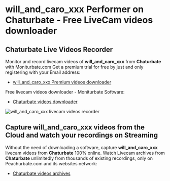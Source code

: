 # will_and_caro_xxx Performer on Chaturbate - Free LiveCam videos downloader

## Chaturbate Live Videos Recorder

Monitor and record livecam videos of **will_and_caro_xxx** from **Chaturbate** with Moniturbate.com
Get a premium trial for free by just and only registering with your Email address:
* [will_and_caro_xxx Premium videos downloader](https://moniturbate.com/request-demo-licence-key.html)

Free livecam videos downloader - Moniturbate Software:
* [Chaturbate videos downloader](https://moniturbate.com/moniturbate-download-software.html)

![will_and_caro_xxx livecam videos recorder](https://peachurnet.com/templates/moniturbate-software.png)


## Capture will_and_caro_xxx videos from the Cloud and watch your recordings on Streaming

Without the need of downloading a software, capture **will_and_caro_xxx** livecam videos from **Chaturbate** 100% online.
Watch Livecam archives from **Chaturbate** unlimitedly from thousands of existing recordings, only on Peachurbate.com and its websites network:
* [Chaturbate videos archives](https://peachurnet.com/)